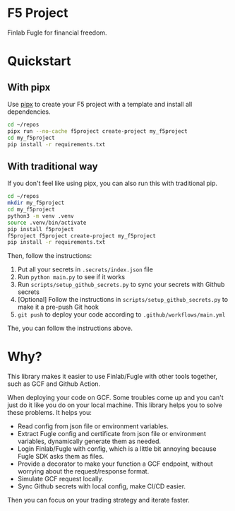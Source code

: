 # F5 Project

Finlab Fugle for financial freedom.

# Quickstart

## With pipx

Use [pipx](https://github.com/pypa/pipx) to create your F5 project with a template and install all dependencies.

```sh
cd ~/repos
pipx run --no-cache f5project create-project my_f5project
cd my_f5project
pip install -r requirements.txt
```

## With traditional way

If you don't feel like using pipx, you can also run this with traditional pip.

```sh
cd ~/repos
mkdir my_f5project
cd my_f5project
python3 -m venv .venv
source .venv/bin/activate
pip install f5project
f5project f5project create-project my_f5project
pip install -r requirements.txt
```

Then, follow the instructions:

1. Put all your secrets in `.secrets/index.json` file
2. Run `python main.py` to see if it works
3. Run `scripts/setup_github_secrets.py` to sync your secrets with Github secrets
4. [Optional] Follow the instructions in `scripts/setup_github_secrets.py` to make it a pre-push Git hook
5. `git push` to deploy your code according to `.github/workflows/main.yml`

The, you can follow the instructions above.

# Why?

This library makes it easier to use Finlab/Fugle with other tools together, such as GCF and Github Action.

When deploying your code on GCF. Some troubles come up and you can't just do it like you do on your local machine. This library helps you to solve these problems. It helps you:

- Read config from json file or environment variables.
- Extract Fugle config and certificate from json file or environment variables, dynamically generate them as needed.
- Login Finlab/Fugle with config, which is a little bit annoying because Fugle SDK asks them as files.
- Provide a decorator to make your function a GCF endpoint, without worrying about the request/response format.
- Simulate GCF request locally.
- Sync Github secrets with local config, make CI/CD easier.

Then you can focus on your trading strategy and iterate faster.

